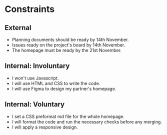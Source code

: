 # Constraints

## External

<!--
  constraints coming from the outside that your team has no control over. these may include:
  - project deadlines
  - UI design or color schemes
  - technologies (sometimes a client will tell you what to use)
-->

- Planning documents should be ready by 14th November.
- Issues ready on the project's board by 14th November.
- The homepage must be ready by the 21st November.

## Internal: Involuntary

<!--  constraints that come from within your team, and you have no control over. they may include:  - each of your individual skill levels  - amount of time available to work on the project-->

- I won't use Javascript.
- I will use HTML and CSS to write the code.
- I will use Figma to design my partner's homepage.

## Internal: Voluntary

<!--  constraints that your team decided on to help scope the project. they may include:  - coding style & conventions  - agree on a code review checklist for the project repository  - the number of hours you want to spend working  - only using the colors black and white-->

- I set a CSS preformat md file for the whole homepage.
- I will format the code and run the necessary checks before any merging.
- I will apply a responsive design.

